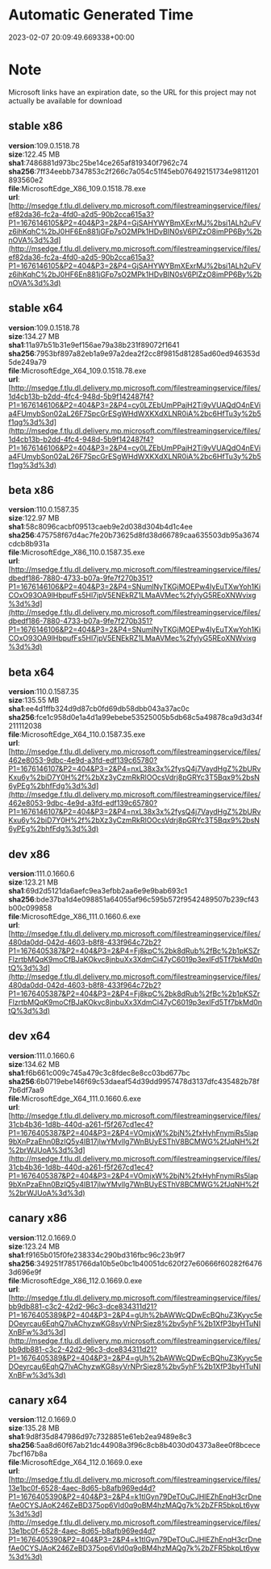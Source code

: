 # Automatic Generated Time
2023-02-07 20:09:49.669338+00:00

# Note
Microsoft links have an expiration date, so the URL for this project may not actually be available for download

## stable x86
**version**:109.0.1518.78  
**size**:122.45 MB  
**sha1**:7486881d973bc25be14ce265af819340f7962c74  
**sha256**:7ff34eebb7347853c2f266c7a054c51f45eb076492151734e9811201893560e2  
**file**:MicrosoftEdge_X86_109.0.1518.78.exe  
**url**:[http://msedge.f.tlu.dl.delivery.mp.microsoft.com/filestreamingservice/files/ef82da36-fc2a-4fd0-a2d5-90b2cca615a3?P1=1676146105&P2=404&P3=2&P4=GjSAHYWYBmXExrMJ%2bsi1ALh2uFVz6ihKqhC%2bJ0HF6En881jGFp7sO2MPk1HDvBIN0sV6PlZzO8imPP6By%2bnOVA%3d%3d](http://msedge.f.tlu.dl.delivery.mp.microsoft.com/filestreamingservice/files/ef82da36-fc2a-4fd0-a2d5-90b2cca615a3?P1=1676146105&P2=404&P3=2&P4=GjSAHYWYBmXExrMJ%2bsi1ALh2uFVz6ihKqhC%2bJ0HF6En881jGFp7sO2MPk1HDvBIN0sV6PlZzO8imPP6By%2bnOVA%3d%3d)  

## stable x64
**version**:109.0.1518.78  
**size**:134.27 MB  
**sha1**:11a97b51b31e9ef156ae79a38b231f89072f1641  
**sha256**:7953bf897a82eb1a9e97a2dea2f2cc8f9815d81285ad60ed946353d5de249a79  
**file**:MicrosoftEdge_X64_109.0.1518.78.exe  
**url**:[http://msedge.f.tlu.dl.delivery.mp.microsoft.com/filestreamingservice/files/1d4cb13b-b2dd-4fc4-948d-5b9f142487f4?P1=1676146106&P2=404&P3=2&P4=cy0LZEbUmPPajH2Ti9yVUAQdO4nEVia4FUmybSon02aL26F7SpcGrESgWHdWXKXdXLNR0iA%2bc6HfTu3y%2b5f1qg%3d%3d](http://msedge.f.tlu.dl.delivery.mp.microsoft.com/filestreamingservice/files/1d4cb13b-b2dd-4fc4-948d-5b9f142487f4?P1=1676146106&P2=404&P3=2&P4=cy0LZEbUmPPajH2Ti9yVUAQdO4nEVia4FUmybSon02aL26F7SpcGrESgWHdWXKXdXLNR0iA%2bc6HfTu3y%2b5f1qg%3d%3d)  

## beta x86
**version**:110.0.1587.35  
**size**:122.97 MB  
**sha1**:58c8096cacbf09513caeb9e2d038d304b4d1c4ee  
**sha256**:475758f67d4ac7fe20b73625d8fd38d66789caa635503db95a3674cdcb8b931a  
**file**:MicrosoftEdge_X86_110.0.1587.35.exe  
**url**:[http://msedge.f.tlu.dl.delivery.mp.microsoft.com/filestreamingservice/files/dbedf186-7880-4733-b07a-9fe7f270b351?P1=1676146106&P2=404&P3=2&P4=SNumlNyTKGjMOEPw4IyEuTXwYoh1KiCOxO93OA9lHbpufFs5Hl7jpV5ENEkRZ1LMaAVMec%2fyIyG5REoXNWvixg%3d%3d](http://msedge.f.tlu.dl.delivery.mp.microsoft.com/filestreamingservice/files/dbedf186-7880-4733-b07a-9fe7f270b351?P1=1676146106&P2=404&P3=2&P4=SNumlNyTKGjMOEPw4IyEuTXwYoh1KiCOxO93OA9lHbpufFs5Hl7jpV5ENEkRZ1LMaAVMec%2fyIyG5REoXNWvixg%3d%3d)  

## beta x64
**version**:110.0.1587.35  
**size**:135.55 MB  
**sha1**:ee4d1ffb324d9d87cb0fd69db58dbb043a37ac0c  
**sha256**:fce1c958d0e1a4d1a99ebebe53525005b5db68c5a49878ca9d3d34f211112038  
**file**:MicrosoftEdge_X64_110.0.1587.35.exe  
**url**:[http://msedge.f.tlu.dl.delivery.mp.microsoft.com/filestreamingservice/files/462e8053-9dbc-4e9d-a3fd-edf139c65780?P1=1676146107&P2=404&P3=2&P4=nxL38x3x%2fysQ4j7VaydHgZ%2bURvKxu6y%2biD7Y0H%2f%2bXz3yCzmRkRlOOcsVdrj8pGRYc3T5Bqx9%2bsN6yPEg%2bhfFdg%3d%3d](http://msedge.f.tlu.dl.delivery.mp.microsoft.com/filestreamingservice/files/462e8053-9dbc-4e9d-a3fd-edf139c65780?P1=1676146107&P2=404&P3=2&P4=nxL38x3x%2fysQ4j7VaydHgZ%2bURvKxu6y%2biD7Y0H%2f%2bXz3yCzmRkRlOOcsVdrj8pGRYc3T5Bqx9%2bsN6yPEg%2bhfFdg%3d%3d)  

## dev x86
**version**:111.0.1660.6  
**size**:123.21 MB  
**sha1**:69d2d5121da6aefc9ea3efbb2aa6e9e9bab693c1  
**sha256**:bde37ba1d4e098851a64055af96c595b572f9542489507b239cf43b00c099858  
**file**:MicrosoftEdge_X86_111.0.1660.6.exe  
**url**:[http://msedge.f.tlu.dl.delivery.mp.microsoft.com/filestreamingservice/files/480da0dd-042d-4603-b8f8-433f964c72b2?P1=1676405387&P2=404&P3=2&P4=Fj8kpC%2bk8dRub%2fBc%2b1pKSZrFlzrtbMQqK9moCfBJaKOkvc8jnbuXx3XdmCi47yC6019p3exIFd5Tf7bkMd0ntQ%3d%3d](http://msedge.f.tlu.dl.delivery.mp.microsoft.com/filestreamingservice/files/480da0dd-042d-4603-b8f8-433f964c72b2?P1=1676405387&P2=404&P3=2&P4=Fj8kpC%2bk8dRub%2fBc%2b1pKSZrFlzrtbMQqK9moCfBJaKOkvc8jnbuXx3XdmCi47yC6019p3exIFd5Tf7bkMd0ntQ%3d%3d)  

## dev x64
**version**:111.0.1660.6  
**size**:134.62 MB  
**sha1**:f6b661c009c745a479c3c8fdec8e8cc03bd677bc  
**sha256**:6b0719ebe146f69c53daeaf54d39dd9957478d3137dfc435482b78f7b6df7aa9  
**file**:MicrosoftEdge_X64_111.0.1660.6.exe  
**url**:[http://msedge.f.tlu.dl.delivery.mp.microsoft.com/filestreamingservice/files/31cb4b36-1d8b-440d-a261-f5f267cd1ec4?P1=1676405387&P2=404&P3=2&P4=VOmjxW%2bjN%2fxHyhFnymiRs5lap9bXnPzaEhn0BzIQ5y4IB17jlwYMvllg7WnBUyESThV8BCMWG%2fJqNH%2f%2brWJUoA%3d%3d](http://msedge.f.tlu.dl.delivery.mp.microsoft.com/filestreamingservice/files/31cb4b36-1d8b-440d-a261-f5f267cd1ec4?P1=1676405387&P2=404&P3=2&P4=VOmjxW%2bjN%2fxHyhFnymiRs5lap9bXnPzaEhn0BzIQ5y4IB17jlwYMvllg7WnBUyESThV8BCMWG%2fJqNH%2f%2brWJUoA%3d%3d)  

## canary x86
**version**:112.0.1669.0  
**size**:123.24 MB  
**sha1**:f9165b015f0fe238334c290bd316fbc96c23b9f7  
**sha256**:349251f7851766da10b5e0bc1b40051dc620f27e60666f60282f64763d696e9f  
**file**:MicrosoftEdge_X86_112.0.1669.0.exe  
**url**:[http://msedge.f.tlu.dl.delivery.mp.microsoft.com/filestreamingservice/files/bb9db881-c3c2-42d2-96c3-dce834311d21?P1=1676405389&P2=404&P3=2&P4=gUh%2bAWWcQDwEcBQhuZ3Kyyc5eDOeyrcau6EqhQ7lvAChyzwKG8syVrNPrSiez8%2bv5yhF%2b1XfP3byHTuNIXnBFw%3d%3d](http://msedge.f.tlu.dl.delivery.mp.microsoft.com/filestreamingservice/files/bb9db881-c3c2-42d2-96c3-dce834311d21?P1=1676405389&P2=404&P3=2&P4=gUh%2bAWWcQDwEcBQhuZ3Kyyc5eDOeyrcau6EqhQ7lvAChyzwKG8syVrNPrSiez8%2bv5yhF%2b1XfP3byHTuNIXnBFw%3d%3d)  

## canary x64
**version**:112.0.1669.0  
**size**:135.28 MB  
**sha1**:9d8f35d847986d97c7328851e61eb2ea9489e8c3  
**sha256**:5aa8d60f67ab21dc44908a3f96c8cb8b4030d04373a8ee0f8bcece7bcf167b8a  
**file**:MicrosoftEdge_X64_112.0.1669.0.exe  
**url**:[http://msedge.f.tlu.dl.delivery.mp.microsoft.com/filestreamingservice/files/13e1bc0f-6528-4aec-8d65-b8afb969ed4d?P1=1676405390&P2=404&P3=2&P4=k1tlGyn79DeTOuCJHlEZhEnqH3crDnefAe0CYSJAoK246ZeBD375op6VId0q9oBM4hzMAQg7k%2bZFR5bkpLt6yw%3d%3d](http://msedge.f.tlu.dl.delivery.mp.microsoft.com/filestreamingservice/files/13e1bc0f-6528-4aec-8d65-b8afb969ed4d?P1=1676405390&P2=404&P3=2&P4=k1tlGyn79DeTOuCJHlEZhEnqH3crDnefAe0CYSJAoK246ZeBD375op6VId0q9oBM4hzMAQg7k%2bZFR5bkpLt6yw%3d%3d)  

